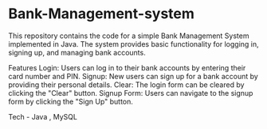 # Bank-Management-system

This repository contains the code for a simple Bank Management System implemented in Java. The system provides basic functionality for logging in, signing up, and managing bank accounts.

Features
Login: Users can log in to their bank accounts by entering their card number and PIN.
Signup: New users can sign up for a bank account by providing their personal details.
Clear: The login form can be cleared by clicking the "Clear" button.
Signup Form: Users can navigate to the signup form by clicking the "Sign Up" button.

Tech - Java , MySQL
